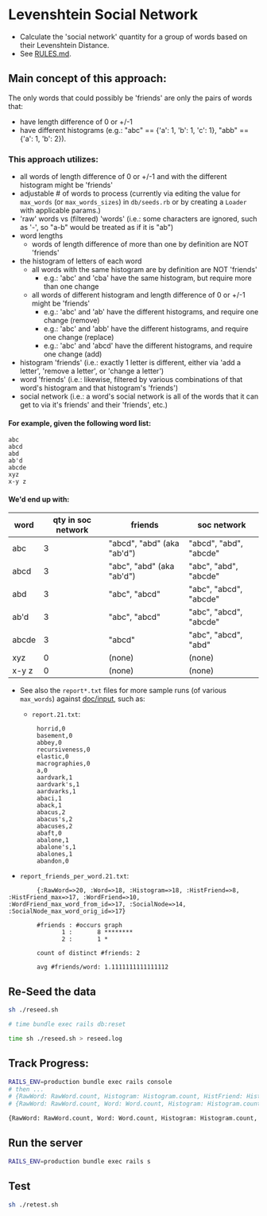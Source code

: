 # Levenshtein Social Network

* Calculate the 'social network' quantity for a group of words based on their Levenshtein Distance.
* See [RULES.md](doc/RULES.md).

## Main concept of this approach:

The only words that could possibly be 'friends' are only the pairs of words that:
 * have length difference of 0 or +/-1
 * have different histograms (e.g.: "abc" == {'a': 1, 'b': 1, 'c': 1}, "abb" == {'a': 1, 'b': 2}).

### This approach utilizes:
 * all words of length difference of 0 or +/-1 and with the different histogram might be 'friends'
 * adjustable # of words to process (currently via editing the value for `max_words` (or `max_words_sizes`) in `db/seeds.rb` or by creating a `Loader` with applicable params.)
 * 'raw' words vs (filtered) 'words' (i.e.: some characters are ignored, such as '-', so "a-b" would be treated as if it is "ab") 
 * word lengths
   - words of length difference of more than one by definition are NOT 'friends'
 * the histogram of letters of each word
   - all words with the same histogram are by definition are NOT 'friends'
     - e.g.: 'abc' and 'cba' have the same histogram, but require more than one change
   - all words of different histogram and length difference of 0 or +/-1 might be 'friends'
     - e.g.: 'abc' and 'ab' have the different histograms, and require one change (remove)
     - e.g.: 'abc' and 'abb' have the different histograms, and require one change (replace)
     - e.g.: 'abc' and 'abcd' have the different histograms, and require one change (add)
 * histogram 'friends' (i.e.: exactly 1 letter is different, either via 'add a letter', 'remove a letter', or 'change a letter')
 * word 'friends' (i.e.: likewise, filtered by various combinations of that word's histogram and that histogram's 'friends')
 * social network (i.e.: a word's social network is all of the words that it can get to via it's friends' and their 'friends', etc.)

#### For example, given the following word list:

```
abc
abcd
abd
ab'd
abcde
xyz
x-y z
```

#### We'd end up with:

| word | qty in soc network | friends | soc network
|---|---|---|---
| abc | 3 | "abcd", "abd" (aka "ab'd") | "abcd", "abd", "abcde"
| abcd | 3 | "abc", "abd" (aka "ab'd") | "abc", "abd", "abcde"
| abd | 3 | "abc", "abcd" | "abc", "abcd", "abcde"
| ab'd | 3 | "abc", "abcd" | "abc", "abcd", "abcde"
| abcde | 3 | "abcd" | "abc", "abcd", "abd"
| xyz | 0 | (none) | (none) |
| x-y z | 0 | (none) | (none) |

* See also the `report*.txt` files for more sample runs (of various `max_words`) against [doc/input](doc/input), such as:

  * `report.21.txt`:
```
        horrid,0
        basement,0
        abbey,0
        recursiveness,0
        elastic,0
        macrographies,0
        a,0
        aardvark,1
        aardvark's,1
        aardvarks,1
        abaci,1
        aback,1
        abacus,2
        abacus's,2
        abacuses,2
        abaft,0
        abalone,1
        abalone's,1
        abalones,1
        abandon,0
```

  * `report_friends_per_word.21.txt`:
```
        {:RawWord=>20, :Word=>18, :Histogram=>18, :HistFriend=>8, :HistFriend_max=>17, :WordFriend=>10, :WordFriend_max_word_from_id=>17, :SocialNode=>14, :SocialNode_max_word_orig_id=>17}
        
        #friends : #occurs graph
               1 :       8 ********
               2 :       1 *
        
        count of distinct #friends: 2
        
        avg #friends/word: 1.1111111111111112
```

## Re-Seed the data 

```bash
sh ./reseed.sh

# time bundle exec rails db:reset

time sh ./reseed.sh > reseed.log

```

## Track Progress:

```bash
RAILS_ENV=production bundle exec rails console
# then ...
# {RawWord: RawWord.count, Histogram: Histogram.count, HistFriend: HistFriend.count, WordFriend: WordFriend.count, SocialNode: SocialNode.count}
# {RawWord: RawWord.count, Word: Word.count, Histogram: Histogram.count, HistFriend: HistFriend.count, WordFriend: WordFriend.count, WordFriend_max_word_from_id: WordFriend.maximum(:word_from_id), SocialNode: SocialNode.count, SocialNode_max_word_orig_id: SocialNode.maximum(:word_orig_id)}

{RawWord: RawWord.count, Word: Word.count, Histogram: Histogram.count, HistFriend: HistFriend.count, HistFriend_max: HistFriend.maximum(:hist_from_id), WordFriend: WordFriend.count, WordFriend_max_word_from_id: WordFriend.maximum(:word_from_id), SocialNode: SocialNode.count, SocialNode_max_word_orig_id: SocialNode.maximum(:word_orig_id)}

```

## Run the server 

```bash
RAILS_ENV=production bundle exec rails s
```

## Test

```sh
sh ./retest.sh
```

